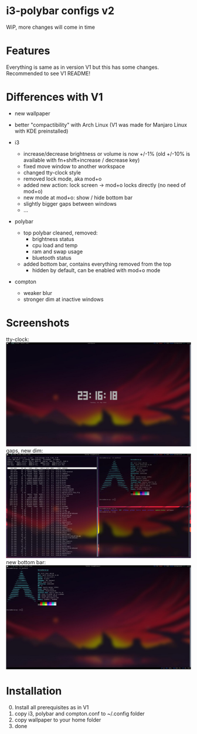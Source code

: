 # i3-polybar configs v2
WiP, more changes will come in time

# Features
Everything is same as in version V1 but this has some changes. Recommended to see V1 README!

# Differences with V1
- new wallpaper
- better "compactibility" with Arch Linux (V1 was made for Manjaro Linux with KDE preinstalled)
- i3
	- increase/decrease brightness or volume is now +/-1% (old +/-10% is available with fn+shift+increase / decrease key)
	- fixed move window to another workspace
	- changed tty-clock style
	- removed lock mode, aka mod+o
	- added new action: lock screen -> mod+o locks directly (no need of mod+o)
	- new mode at mod+o: show / hide bottom bar
	- slightly bigger gaps between windows
	- ...
- polybar
	- top polybar cleaned, removed:
		- brightness status
		- cpu load and temp
		- ram and swap usage
		- bluetooth status
	- added bottom bar, contains everything removed from the top
		- hidden by default, can be enabled with mod+o mode

- compton
	- weaker blur
	- stronger dim at inactive windows

# Screenshots
tty-clock:
![clock](https://github.com/horsecz/i3pc-configs/blob/master/i3pc-v2/screenshots/clock.jpg?raw=true)
gaps, new dim:
![gaps](https://github.com/horsecz/i3pc-configs/blob/master/i3pc-v2/screenshots/gaps.jpg?raw=true)
new bottom bar:
![Bar](https://github.com/horsecz/i3pc-configs/blob/master/i3pc-v2/screenshots/botbar.jpg?raw=true)

# Installation
0) Install all prerequisites as in V1
1) copy i3, polybar and compton.conf to ~/.config folder
2) copy wallpaper to your home folder
3) done
